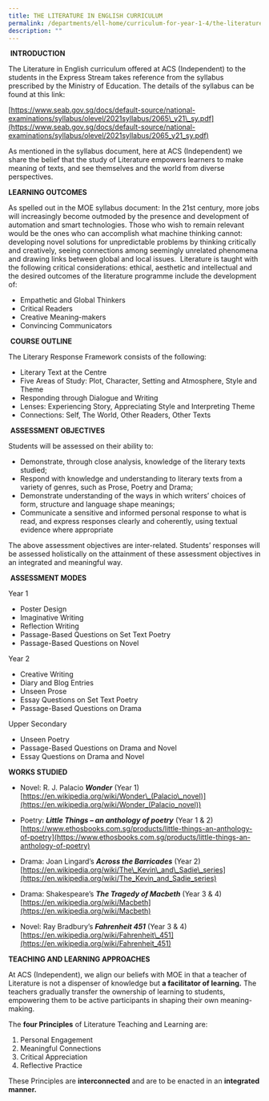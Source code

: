 ```yaml
---
title: THE LITERATURE IN ENGLISH CURRICULUM
permalink: /departments/ell-home/curriculum-for-year-1-4/the-literature-in-english-curriculum/
description: ""
---
```

 **INTRODUCTION**

The Literature in English curriculum offered at ACS (Independent) to the students in the Express Stream takes reference from the syllabus prescribed by the Ministry of Education. The details of the syllabus can be found at this link:

[https://www.seab.gov.sg/docs/default-source/national-examinations/syllabus/olevel/2021syllabus/2065\_y21\_sy.pdf](https://www.seab.gov.sg/docs/default-source/national-examinations/syllabus/olevel/2021syllabus/2065_y21_sy.pdf)

As mentioned in the syllabus document, here at ACS (Independent) we share the belief that the study of Literature empowers learners to make meaning of texts, and see themselves and the world from diverse perspectives.

**LEARNING OUTCOMES**

As spelled out in the MOE syllabus document: In the 21st century, more jobs will increasingly become outmoded by the presence and development of automation and smart technologies. Those who wish to remain relevant would be the ones who can accomplish what machine thinking cannot: developing novel solutions for unpredictable problems by thinking critically and creatively, seeing connections among seemingly unrelated phenomena and drawing links between global and local issues.  Literature is taught with the following critical considerations: ethical, aesthetic and intellectual and the desired outcomes of the literature programme include the development of:

*   Empathetic and Global Thinkers
*   Critical Readers
*   Creative Meaning-makers
*   Convincing Communicators

 **COURSE OUTLINE**

The Literary Response Framework consists of the following:

*   Literary Text at the Centre
*   Five Areas of Study: Plot, Character, Setting and Atmosphere, Style and Theme
*   Responding through Dialogue and Writing
*   Lenses: Experiencing Story, Appreciating Style and Interpreting Theme
*   Connections: Self, The World, Other Readers, Other Texts

 **ASSESSMENT OBJECTIVES**

Students will be assessed on their ability to:

*   Demonstrate, through close analysis, knowledge of the literary texts studied;
*   Respond with knowledge and understanding to literary texts from a variety of genres, such as Prose, Poetry and Drama;
*   Demonstrate understanding of the ways in which writers’ choices of form, structure and language shape meanings;
*   Communicate a sensitive and informed personal response to what is read, and express responses clearly and coherently, using textual evidence where appropriate

The above assessment objectives are inter-related. Students’ responses will be assessed holistically on the attainment of these assessment objectives in an integrated and meaningful way.

 **ASSESSMENT MODES**

Year 1

*   Poster Design
*   Imaginative Writing
*   Reflection Writing
*   Passage-Based Questions on Set Text Poetry
*   Passage-Based Questions on Novel

Year 2

*   Creative Writing
*   Diary and Blog Entries
*   Unseen Prose
*   Essay Questions on Set Text Poetry
*   Passage-Based Questions on Drama

Upper Secondary

*   Unseen Poetry
*   Passage-Based Questions on Drama and Novel
*   Essay Questions on Drama and Novel

**WORKS STUDIED**

*   Novel: R. J. Palacio **_Wonder_** (Year 1)  
    [https://en.wikipedia.org/wiki/Wonder\_(Palacio\_novel)](https://en.wikipedia.org/wiki/Wonder_(Palacio_novel))

*   Poetry: **_Little Things – an anthology of poetry_** (Year 1 & 2)  
    [https://www.ethosbooks.com.sg/products/little-things-an-anthology-of-poetry](https://www.ethosbooks.com.sg/products/little-things-an-anthology-of-poetry)

*   Drama: Joan Lingard’s **_Across the Barricades_** (Year 2)  
    [https://en.wikipedia.org/wiki/The\_Kevin\_and\_Sadie\_series](https://en.wikipedia.org/wiki/The_Kevin_and_Sadie_series)

*   Drama: Shakespeare’s **_The Tragedy of Macbeth_** (Year 3 & 4)  
    [https://en.wikipedia.org/wiki/Macbeth](https://en.wikipedia.org/wiki/Macbeth)

*   Novel: Ray Bradbury’s **_Fahrenheit 451_** (Year 3 & 4)  
    [https://en.wikipedia.org/wiki/Fahrenheit\_451](https://en.wikipedia.org/wiki/Fahrenheit_451)

**TEACHING AND LEARNING APPROACHES**

At ACS (Independent), we align our beliefs with MOE in that a teacher of Literature is not a dispenser of knowledge but **a facilitator of learning.** The teachers gradually transfer the ownership of learning to students, empowering them to be active participants in shaping their own meaning-making.

The **four Principles** of Literature Teaching and Learning are:

1.  Personal Engagement
2.  Meaningful Connections
3.  Critical Appreciation
4.  Reflective Practice

These Principles are **interconnected** and are to be enacted in an **integrated manner.**